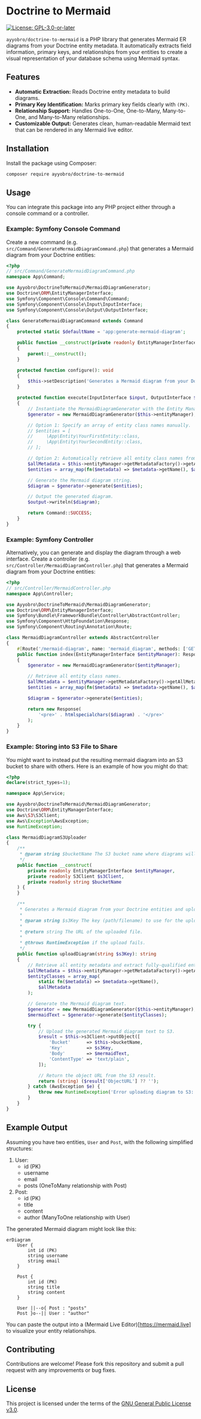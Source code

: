 # Doctrine to Mermaid

[![License: GPL-3.0-or-later](https://img.shields.io/badge/License-GPL%203.0--or--later-blue.svg)](https://www.gnu.org/licenses/gpl-3.0.html)

`ayyobro/doctrine-to-mermaid` is a PHP library that generates Mermaid ER diagrams from your Doctrine entity metadata. It automatically extracts field information, primary keys, and relationships from your entities to create a visual representation of your database schema using Mermaid syntax.

## Features

- **Automatic Extraction:** Reads Doctrine entity metadata to build diagrams.
- **Primary Key Identification:** Marks primary key fields clearly with `(PK)`.
- **Relationship Support:** Handles One-to-One, One-to-Many, Many-to-One, and Many-to-Many relationships.
- **Customizable Output:** Generates clean, human-readable Mermaid text that can be rendered in any Mermaid live editor.

## Installation

Install the package using Composer:

```bash
composer require ayyobro/doctrine-to-mermaid
```

## Usage
You can integrate this package into any PHP project either through a console command or a controller.

### Example: Symfony Console Command
Create a new command (e.g. `src/Command/GenerateMermaidDiagramCommand.php`) that generates a Mermaid diagram from your Doctrine entities:

```php
<?php
// src/Command/GenerateMermaidDiagramCommand.php
namespace App\Command;

use Ayyobro\DoctrineToMermaid\MermaidDiagramGenerator;
use Doctrine\ORM\EntityManagerInterface;
use Symfony\Component\Console\Command\Command;
use Symfony\Component\Console\Input\InputInterface;
use Symfony\Component\Console\Output\OutputInterface;

class GenerateMermaidDiagramCommand extends Command
{
    protected static $defaultName = 'app:generate-mermaid-diagram';

    public function __construct(private readonly EntityManagerInterface $entityManager)
    {
        parent::__construct();
    }

    protected function configure(): void
    {
        $this->setDescription('Generates a Mermaid diagram from your Doctrine entities.');
    }

    protected function execute(InputInterface $input, OutputInterface $output): int
    {
        // Instantiate the MermaidDiagramGenerator with the Entity Manager.
        $generator = new MermaidDiagramGenerator($this->entityManager);

        // Option 1: Specify an array of entity class names manually.
        // $entities = [
        //     \App\Entity\YourFirstEntity::class,
        //     \App\Entity\YourSecondEntity::class,
        // ];

        // Option 2: Automatically retrieve all entity class names from Doctrine.
        $allMetadata = $this->entityManager->getMetadataFactory()->getAllMetadata();
        $entities = array_map(fn($metadata) => $metadata->getName(), $allMetadata);

        // Generate the Mermaid diagram string.
        $diagram = $generator->generate($entities);

        // Output the generated diagram.
        $output->writeln($diagram);

        return Command::SUCCESS;
    }
}

```

### Example: Symfony Controller

Alternatively, you can generate and display the diagram through a web interface. 
Create a controller (e.g. `src/Controller/MermaidDiagramController.php`) that generates a Mermaid diagram from your Doctrine entities:

```php
<?php
// src/Controller/MermaidController.php
namespace App\Controller;

use Ayyobro\DoctrineToMermaid\MermaidDiagramGenerator;
use Doctrine\ORM\EntityManagerInterface;
use Symfony\Bundle\FrameworkBundle\Controller\AbstractController;
use Symfony\Component\HttpFoundation\Response;
use Symfony\Component\Routing\Annotation\Route;

class MermaidDiagramController extends AbstractController
{
    #[Route('/mermaid-diagram', name: 'mermaid_diagram', methods: ['GET'])]
    public function index(EntityManagerInterface $entityManager): Response
    {
        $generator = new MermaidDiagramGenerator($entityManager);

        // Retrieve all entity class names.
        $allMetadata = $entityManager->getMetadataFactory()->getAllMetadata();
        $entities = array_map(fn($metadata) => $metadata->getName(), $allMetadata);

        $diagram = $generator->generate($entities);

        return new Response(
            '<pre>' . htmlspecialchars($diagram) . '</pre>'
        );
    }
}
```
### Example: Storing into S3 File to Share
You might want to instead put the resulting mermaid diagram into an S3 bucket to share with others. Here is an example of how you might do that:

```php
<?php
declare(strict_types=1);

namespace App\Service;

use Ayyobro\DoctrineToMermaid\MermaidDiagramGenerator;
use Doctrine\ORM\EntityManagerInterface;
use Aws\S3\S3Client;
use Aws\Exception\AwsException;
use RuntimeException;

class MermaidDiagramS3Uploader
{
    /**
     * @param string $bucketName The S3 bucket name where diagrams will be stored.
     */
    public function __construct(
        private readonly EntityManagerInterface $entityManager,
        private readonly S3Client $s3Client,
        private readonly string $bucketName
    ) {
    }

    /**
     * Generates a Mermaid diagram from your Doctrine entities and uploads it to S3.
     *
     * @param string $s3Key The key (path/filename) to use for the uploaded file in S3.
     *
     * @return string The URL of the uploaded file.
     *
     * @throws RuntimeException if the upload fails.
     */
    public function uploadDiagram(string $s3Key): string
    {
        // Retrieve all entity metadata and extract fully-qualified entity class names.
        $allMetadata = $this->entityManager->getMetadataFactory()->getAllMetadata();
        $entityClasses = array_map(
            static fn($metadata) => $metadata->getName(),
            $allMetadata
        );

        // Generate the Mermaid diagram text.
        $generator = new MermaidDiagramGenerator($this->entityManager);
        $mermaidText = $generator->generate($entityClasses);

        try {
            // Upload the generated Mermaid diagram text to S3.
            $result = $this->s3Client->putObject([
                'Bucket'      => $this->bucketName,
                'Key'         => $s3Key,
                'Body'        => $mermaidText,
                'ContentType' => 'text/plain',
            ]);

            // Return the object URL from the S3 result.
            return (string) ($result['ObjectURL'] ?? '');
        } catch (AwsException $e) {
            throw new RuntimeException('Error uploading diagram to S3: ' . $e->getMessage());
        }
    }
}
```

## Example Output
Assuming you have two entities, `User` and `Post`, with the following simplified structures:
1. User:
    - id (PK)
    - username
    - email
    - posts (OneToMany relationship with Post)
2. Post:
    - id (PK)
    - title
    - content
    - author (ManyToOne relationship with User)

The generated Mermaid diagram might look like this:

```mermaid
erDiagram
    User {
        int id (PK)
        string username
        string email
    }

    Post {
        int id (PK)
        string title
        string content
    }

    User ||--o{ Post : "posts"
    Post }o--|| User : "author"
```
You can paste the output into a (Mermaid Live Editor)[https://mermaid.live] to visualize your entity relationships.

## Contributing
Contributions are welcome! Please fork this repository and submit a pull request with any improvements or bug fixes.

## License
This project is licensed under the terms of the [GNU General Public License v3.0](https://www.gnu.org/licenses/gpl-3.0.html).